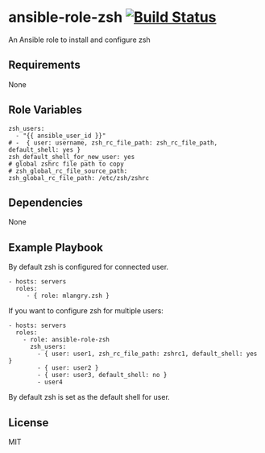 ansible-role-zsh [![Build Status](https://travis-ci.org/mlangry/ansible-role-zsh.svg?branch=master)](https://travis-ci.org/mlangry/ansible-role-zsh)
=========

An Ansible role to install and configure zsh

Requirements
------------

None

Role Variables
--------------

````ansible
zsh_users:
  - "{{ ansible_user_id }}"
# -  { user: username, zsh_rc_file_path: zsh_rc_file_path, default_shell: yes }
zsh_default_shell_for_new_user: yes
# global zshrc file path to copy
# zsh_global_rc_file_source_path:
zsh_global_rc_file_path: /etc/zsh/zshrc
````

Dependencies
------------

None

Example Playbook
----------------
By default zsh is configured for connected user.

````ansible
- hosts: servers
  roles:
     - { role: mlangry.zsh }
````
If you want to configure zsh for multiple users:

````ansible
- hosts: servers
  roles:
    - role: ansible-role-zsh
      zsh_users:
        - { user: user1, zsh_rc_file_path: zshrc1, default_shell: yes }
        - { user: user2 }
        - { user: user3, default_shell: no }
        - user4
````

By default zsh is set as the default shell for user.

License
-------

MIT
